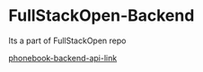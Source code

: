 # FullStackOpen-Backend
Its a part of FullStackOpen repo

[phonebook-backend-api-link](https://phonebook-backend-n2a6.onrender.com/api/persons)